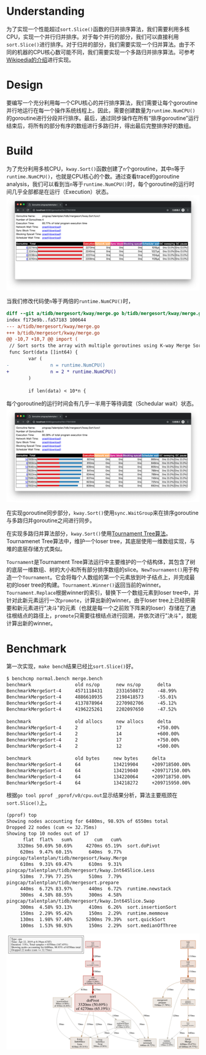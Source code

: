 # Understanding

为了实现一个性能超过`sort.Slice()`函数的归并排序算法，我们需要利用多核CPU，实现一个并行归并排序。对于每个并行的部分，我们可以直接利用`sort.Slice()`进行排序。对于归并的部分，我们需要实现一个归并算法。由于不同的机器的CPU核心数可能不同，我们需要实现一个多路归并排序算法。可参考[Wikipedia的介绍][k-way-merge]进行实现。

# Design

要编写一个充分利用每一个CPU核心的并行排序算法，我们需要让每个goroutine并行地运行在每一个操作系统线程上。因此，需要创建数量为`runtime.NumCPU()`的goroutine进行分段并行排序。最后，通过同步操作在所有“排序goroutine”运行结束后，将所有的部分有序的数组进行多路归并，得出最后完整排序好的数组。

# Build

为了充分利用多核CPU，`kway.Sort()`函数创建了`n`个goroutine，其中`n`等于`runtime.NumCPU()`，也就是CPU核心的个数。通过查看trace的goroutine analysis，我们可以看到当`n`等于`runtime.NumCPU()`时，每个goroutine的运行时间几乎全部都是在运行（Execution）状态。
![goroutine_analysis_v0](./_pprof/img/goroutine_analysis_v0.png)

当我们修改代码使`n`等于两倍的`runtime.NumCPU()`时，
```diff
diff --git a/tidb/mergesort/kway/merge.go b/tidb/mergesort/kway/merge.go
index f173e9b..fa57183 100644
--- a/tidb/mergesort/kway/merge.go
+++ b/tidb/mergesort/kway/merge.go
@@ -10,7 +10,7 @@ import (
 // Sort sorts the array with multiple goroutines using K-way Merge Sort algorithm.
 func Sort(data []int64) {
        var (
-               n = runtime.NumCPU()
+               n = 2 * runtime.NumCPU()
        )

        if len(data) < 10*n {
```

每个goroutine的运行时间会有几乎一半用于等待调度（Schedular wait）状态。
![goroutine_analysis_v0_double_goroutine](./_pprof/img/goroutine_analysis_v0_double_goroutine.png)

在实现goroutine同步部分，`kway.Sort()`使用`sync.WaitGroup`来在排序goroutine与多路归并goroutine之间进行同步。

在实现多路归并算法部分，`kway.Sort()`使用[Tournament Tree算法][tournament]。Tournamenet Tree算法中，维护一个loser tree，其底层使用一维数组实现，与堆的底层存储方式类似。

`Tournament`是Tournament Tree算法运行中主要维护的一个结构体，其包含了树的底层一维数组、树的大小和所有部分排序数组的slice。`NewTournament()`用于构造一个`Tournament`。它会将每个人数组的第一个元素放到叶子结点上，并完成最初的loser tree的构建。`Tournament.Winner()`返回当前的winner。`Tournament.Replace`根据winner的索引，替换下一个数组元素到loser tree中，并针对此新元素运行一次`promote`，计算出新的winner。由于loser tree上已经把需要和新元素进行"决斗"的元素（也就是每一个之前败下阵来的loser）存储在了通往根结点的路径上，`promote`只需要往根结点进行回溯，并依次进行"决斗"，就能计算出新的winner。

# Benchmark

第一次实现，`make bench`结果已经比`sort.Slice()`好。
```
$ benchcmp normal.bench merge.bench
benchmark                old ns/op      new ns/op      delta
BenchmarkMergeSort-4     4571118431     2331650872     -48.99%
BenchmarkMergeSort-4     4886610935     2198418573     -55.01%
BenchmarkMergeSort-4     4137878964     2270982706     -45.12%
BenchmarkMergeSort-4     4196225261     2202097650     -47.52%

benchmark                old allocs     new allocs     delta
BenchmarkMergeSort-4     2              17             +750.00%
BenchmarkMergeSort-4     2              14             +600.00%
BenchmarkMergeSort-4     2              17             +750.00%
BenchmarkMergeSort-4     2              12             +500.00%

benchmark                old bytes     new bytes     delta
BenchmarkMergeSort-4     64            134219904     +209718500.00%
BenchmarkMergeSort-4     64            134219040     +209717150.00%
BenchmarkMergeSort-4     64            134220064     +209718750.00%
BenchmarkMergeSort-4     64            134218272     +209715950.00%
```

根据`go tool pprof _pprof/v0/cpu.out`显示结果分析，算法主要瓶颈在`sort.Slice()`上。

```
(pprof) top
Showing nodes accounting for 6480ms, 98.93% of 6550ms total
Dropped 22 nodes (cum <= 32.75ms)
Showing top 10 nodes out of 17
      flat  flat%   sum%        cum   cum%
    3320ms 50.69% 50.69%     4270ms 65.19%  sort.doPivot
     620ms  9.47% 60.15%      640ms  9.77%  pingcap/talentplan/tidb/mergesort/kway.Merge
     610ms  9.31% 69.47%      610ms  9.31%  pingcap/talentplan/tidb/mergesort/kway.Int64Slice.Less
     510ms  7.79% 77.25%      510ms  7.79%  pingcap/talentplan/tidb/mergesort.prepare
     440ms  6.72% 83.97%      440ms  6.72%  runtime.newstack
     300ms  4.58% 88.55%      300ms  4.58%  pingcap/talentplan/tidb/mergesort/kway.Int64Slice.Swap
     300ms  4.58% 93.13%      410ms  6.26%  sort.insertionSort
     150ms  2.29% 95.42%      150ms  2.29%  runtime.memmove
     130ms  1.98% 97.40%     5200ms 79.39%  sort.quickSort
     100ms  1.53% 98.93%      150ms  2.29%  sort.medianOfThree
```
![cpu_profile_graph_v0](./_pprof/img/cpu_profile_graph_v0.svg)


[k-way-merge]: https://en.wikipedia.org/wiki/K-way_merge_algorithm
[tournament]: https://en.wikipedia.org/wiki/K-way_merge_algorithm#Tournament_Tree
